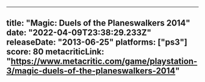 
---
title: "Magic: Duels of the Planeswalkers 2014"
date: "2022-04-09T23:38:29.233Z"
releaseDate: "2013-06-25"
platforms: ["ps3"]
score: 80
metacriticLink: "https://www.metacritic.com/game/playstation-3/magic-duels-of-the-planeswalkers-2014"
---

